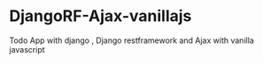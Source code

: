 # DjangoRF-Ajax-vanillajs

Todo App with django , Django restframework and Ajax with vanilla javascript
